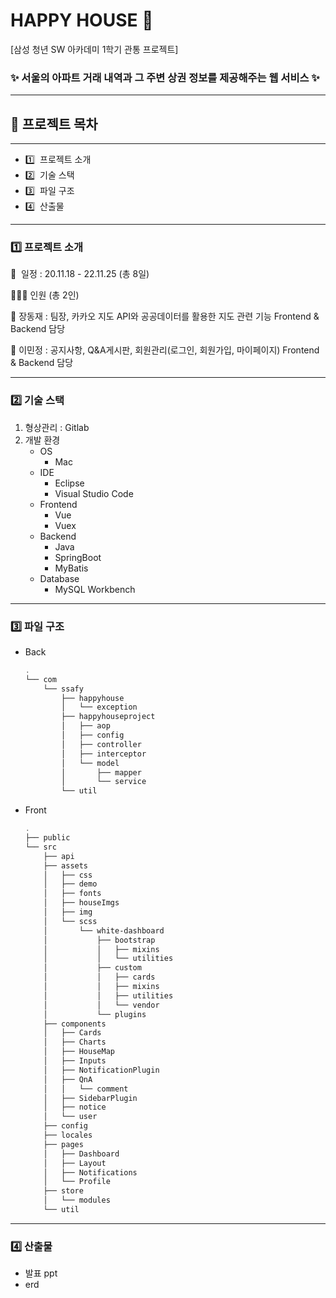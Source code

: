 # HAPPY HOUSE 🏡

[삼성 청년 SW 아카데미 1학기 관통 프로젝트]

### ✨ 서울의 아파트 거래 내역과 그 주변 상권 정보를 제공해주는 웹 서비스 ✨

---

## **📎  프로젝트 목차**

---

- 1️⃣  프로젝트 소개
- 2️⃣  기술 스택
- 3️⃣  파일 구조
- 4️⃣  산출물

---

### 1️⃣ 프로젝트 소개

📆  일정 : 20.11.18 - 22.11.25 (총 8일)

👨‍👨‍👦‍  인원 (총 2인)

🧑  장동재 : 팀장, 카카오 지도 API와 공공데이터를 활용한 지도 관련 기능 Frontend & Backend 담당

👩  이민정 : 공지사항, Q&A게시판, 회원관리(로그인, 회원가입, 마이페이지) Frontend & Backend 담당 

---

### 2️⃣ 기술 스택

1. 형상관리 : Gitlab
2. 개발 환경
    - OS
        - Mac
    - IDE
        - Eclipse
        - Visual Studio Code
    - Frontend
        - Vue
        - Vuex
    - Backend
        - Java
        - SpringBoot
        - MyBatis
    - Database
        - MySQL Workbench

---

### 3️⃣ 파일 구조

- Back
    
    ```powershell
    .
    └── com
        └── ssafy
            ├── happyhouse
            │   └── exception
            ├── happyhouseproject
            │   ├── aop
            │   ├── config
            │   ├── controller
            │   ├── interceptor
            │   └── model
            │       ├── mapper
            │       └── service
            └── util
    ```
    
- Front
    
    ```powershell
    .
    ├── public
    └── src
        ├── api
        ├── assets
        │   ├── css
        │   ├── demo
        │   ├── fonts
        │   ├── houseImgs
        │   ├── img
        │   └── scss
        │       └── white-dashboard
        │           ├── bootstrap
        │           │   ├── mixins
        │           │   └── utilities
        │           ├── custom
        │           │   ├── cards
        │           │   ├── mixins
        │           │   ├── utilities
        │           │   └── vendor
        │           └── plugins
        ├── components
        │   ├── Cards
        │   ├── Charts
        │   ├── HouseMap
        │   ├── Inputs
        │   ├── NotificationPlugin
        │   ├── QnA
        │   │   └── comment
        │   ├── SidebarPlugin
        │   ├── notice
        │   └── user
        ├── config
        ├── locales
        ├── pages
        │   ├── Dashboard
        │   ├── Layout
        │   ├── Notifications
        │   └── Profile
        ├── store
        │   └── modules
        └── util 
    ```
    

---

### 4️⃣ 산출물

- 발표 ppt
- erd
